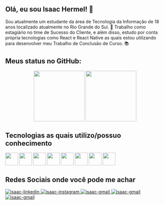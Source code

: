 ## Olá, eu sou Isaac Hermel! 👋
  Sou atualmente um estudante da área de Tecnologia da Informação de 18 anos localizado atualmente no Rio Grande do Sul. 🚩 Trabalho como estagiário no time de Sucesso do Cliente, e além disso, estudo por conta própria tecnologias como React e React Native as quais estou utilizando para desenvolver meu Trabalho de Conclusão de Curso. 📚
  
## Meus status no GitHub:
<!-- ![Isaac Hermel's GitHub stats](https://github-readme-stats.vercel.app/api?username=isaachermel&show_icons=true&theme=dracula&border_radius=16&hide_border=true)
![Top Langs](https://github-readme-stats.vercel.app/api/top-langs/?username=anuraghazra&show_icons=true&theme=dracula&border_radius=16&hide_border=true&layout=compact)
 -->
<div align="center">
  <img height="160" src="https://github-readme-stats.vercel.app/api?username=isaachermel&show_icons=true&theme=dracula&border_radius=16&hide_border=true"/>
  <img height="160" src="https://github-readme-stats.vercel.app/api/top-langs/?username=anuraghazra&show_icons=true&theme=dracula&border_radius=16&hide_border=true&layout=compact"/>
</div>

## Tecnologias as quais utilizo/possuo conhecimento
<div>
    <img width="40" height="40" src="https://cdn.jsdelivr.net/gh/devicons/devicon/icons/html5/html5-original.svg" />
    <img width="40" height="40" src="https://cdn.jsdelivr.net/gh/devicons/devicon/icons/css3/css3-original.svg" />
    <img width="40" height="40" src="https://cdn.jsdelivr.net/gh/devicons/devicon/icons/bootstrap/bootstrap-plain.svg" />
    <img width="40" height="40" src="https://cdn.jsdelivr.net/gh/devicons/devicon/icons/javascript/javascript-original.svg" />
    <img width="40" height="40" src="https://cdn.jsdelivr.net/gh/devicons/devicon/icons/nodejs/nodejs-original.svg" />
    <img width="40" height="40" src="https://cdn.jsdelivr.net/gh/devicons/devicon/icons/npm/npm-original-wordmark.svg" />
    <img width="40" height="40" src="https://cdn.jsdelivr.net/gh/devicons/devicon/icons/react/react-original.svg" />
    <img width="40" height="40" src="https://cdn.jsdelivr.net/gh/devicons/devicon/icons/svelte/svelte-original.svg" />
</div>

## Redes Sociais onde você pode me achar
<div width="100">
  <a target="_blank" href="https://www.linkedin.com/in/isaachermel/">
    <img alt="isaac-linkedin" src="https://img.shields.io/badge/LinkedIn-0077B5?style=for-the-badge&logo=linkedin&logoColor=white" />  
  </a>
  <a target="_blank" href="https://www.instagram.com/isaachermel/">
    <img alt="isaac-instagram" src="https://img.shields.io/badge/Instagram-E4405F?style=for-the-badge&logo=instagram&logoColor=white" />  
  </a>
  <a target="_blank" href="mailto:isaachermel@gmail.com">
    <img alt="isaac-gmail" src="https://img.shields.io/badge/Gmail-D14836?style=for-the-badge&logo=gmail&logoColor=white" />  
  </a>
  <a target="_blank" href="tel:+5551997099876">
    <img alt="isaac-gmail" src="https://img.shields.io/badge/WhatsApp-25D366?style=for-the-badge&logo=whatsapp&logoColor=white" />  
  </a>
  <a target="_blank" href="https://isaachermel.github.io/portfolio/">
    <img alt="isaac-gmail" src="https://img.shields.io/badge/website-000000?style=for-the-badge&logo=About.me&logoColor=white" />  
  </a>
</div>
  
